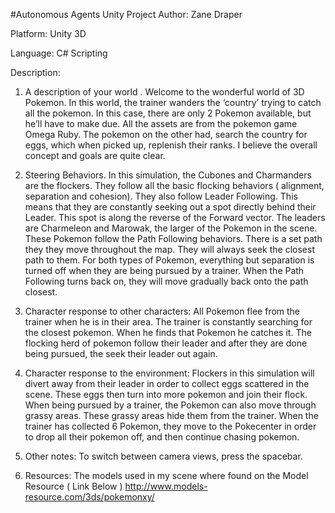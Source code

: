 #Autonomous Agents Unity Project
Author: Zane Draper

Platform: Unity 3D

Language: C# Scripting

Description:

1. A description of your world .
  Welcome to the wonderful world of 3D Pokemon. In this world, the trainer wanders the
  ‘country’ trying to catch all the pokemon. In this case, there are only 2 Pokemon available, but
  he’ll have to make due. All the assets are from the pokemon game Omega Ruby. The pokemon
  on the other had, search the country for eggs, which when picked up, replenish their ranks. I
  believe the overall concept and goals are quite clear.

2. Steering Behaviors.
  In this simulation, the Cubones and Charmanders are the flockers. They follow all the basic
  flocking behaviors ( alignment, separation and cohesion). They also follow Leader Following.
  This means that they are constantly seeking out a spot directly behind their Leader. This spot is
  along the reverse of the Forward vector. The leaders are Charmeleon and Marowak, the larger
  of the Pokemon in the scene. These Pokemon follow the Path Following behaviors. There is a
  set path they they move throughout the map. They will always seek the closest path to them.
  For both types of Pokemon, everything but separation is turned off when they are being
  pursued by a trainer. When the Path Following turns back on, they will move gradually back
  onto the path closest.

3. Character response to other characters:
  All Pokemon flee from the trainer when he is in their area. The trainer is constantly searching
  for the closest pokemon. When he finds that Pokemon he catches it. The flocking herd of
  pokemon follow their leader and after they are done being pursued, the seek their leader out
  again.

4. Character response to the environment:
  Flockers in this simulation will divert away from their leader in order to collect eggs scattered in
  the scene. These eggs then turn into more pokemon and join their flock. When being pursued
  by a trainer, the Pokemon can also move through grassy areas. These grassy areas hide them
  from the trainer. When the trainer has collected 6 Pokemon, they move to the Pokecenter in
  order to drop all their pokemon off, and then continue chasing pokemon.

5. Other notes:
  To switch between camera views, press the spacebar.

6. Resources:
  The models used in my scene where found on the Model Resource ( Link Below )
  http://www.models-resource.com/3ds/pokemonxy/
